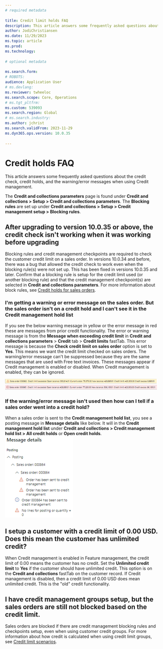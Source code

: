 ```yaml
---
# required metadata

title: Credit limit holds FAQ
description: This article answers some frequently asked questions about credit checks, credit holds and the warning and error messages used in Credit management. 
author: JodiChristiansen
ms.date: 11/29/2023
ms.topic: article
ms.prod: 
ms.technology: 

# optional metadata

ms.search.form:  
# ROBOTS: 
audience: Application User
# ms.devlang: 
ms.reviewer: twheeloc
ms.search.scope: Core, Operations
# ms.tgt_pltfrm: 
ms.custom: 539093
ms.search.region: Global
# ms.search.industry: 
ms.author: jchrist
ms.search.validFrom: 2023-11-29
ms.dyn365.ops.version: 10.0.35

---
```

# Credit holds FAQ

This article answers some frequently asked questions about the credit check, credit holds, and the warning/error messages when using Credit management. 

The **Credit and collections parameters** page is found under **Credit and collections > Setup > Credit and collections parameters**. The **Blocking rules** are set up under **Credit and collections > Setup > Credit management setup > Blocking rules**. 

## After upgrading to version 10.0.35 or above, the credit check isn't working when it was working before upgrading

Blocking rules and credit management checkpoints are required to check the customer credit limit on a sales order. In versions 10.0.34 and before, there was a bug that allowed the credit check to work even when the blocking rule(s) were not set up. This has been fixed in versions 10.0.35 and later. Confirm that a blocking rule is setup for the credit limit used (or another blocking rule) and that the credit management checkpoint(s) are selected in **Credit and collections parameters**. For more information about block rules, see [Credit holds for sales orders](cm-sales-order-credit-holds.md). 

### I'm getting a warning or error message on the sales order. But the sales order isn't on a credit hold and I can't see it in the Credit management hold list 

If you see the below warning message in yellow or the error message in red these are messages from prior credit functionality. The error or warning message is from the **Message when exceeding credit limit** in **Credit and collections parameters** > **Credit** tab > **Credit limits** fastTab. This error message is because the **Check credit limit on sales order** option is set to **Yes**. This means we want the credit limit checked on sales orders. The warning/error message can't be suppressed because they are the same messages that are used with Free text invoices. These messages appear if Credit management is enabled or disabled. When Credit management is enabled, they can be ignored. 

[![Sales order warning and error message.](./media/SalesOrderWarning.png)](./media/SalesOrderWarning.png)

### If the warning/error message isn't used then how can I tell if a sales order went into a credit hold?

When a sales order is sent to the **Credit management hold list**, you see a posting message in **Message details** like below. It will in the **Credit management hold list** under **Credit and collections > Credit management hold list > All credit holds** or **Open credit holds**. 
[![CreditManagmentError.](./media/CreditManagementError.png)](./media/CreditManagementError.png)

## I setup a customer with a credit limit of 0.00 USD. Does this mean the customer has unlimited credit? 

When Credit management is enabled in Feature management, the credit limit of 0.00 means the customer has no credit. Set the **Unlimited credit limit** to **Yes** if the customer should have unlimited credit. This option is on the **Credit and collections** fastTab on the customer record. If Credit management is disabled, then a credit limit of 0.00 USD does mean unlimited credit. This is the "old" credit functionality. 

## I have credit management groups setup, but the sales orders are still not blocked based on the credit limit. 

Sales orders are blocked if there are credit management blocking rules and checkpoints setup, even when using customer credit groups. For more information about how credit is calculated when using credit limit groups, see [Credit limit scenarios](credit-limit-scenarios.md). 



